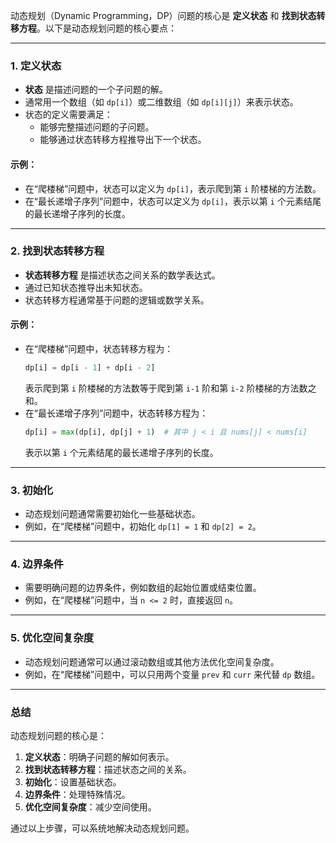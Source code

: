 动态规划（Dynamic Programming，DP）问题的核心是 **定义状态** 和 **找到状态转移方程**。以下是动态规划问题的核心要点：

---

### 1. **定义状态**
- **状态** 是描述问题的一个子问题的解。
- 通常用一个数组（如 `dp[i]`）或二维数组（如 `dp[i][j]`）来表示状态。
- 状态的定义需要满足：
  - 能够完整描述问题的子问题。
  - 能够通过状态转移方程推导出下一个状态。

#### 示例：
- 在“爬楼梯”问题中，状态可以定义为 `dp[i]`，表示爬到第 `i` 阶楼梯的方法数。
- 在“最长递增子序列”问题中，状态可以定义为 `dp[i]`，表示以第 `i` 个元素结尾的最长递增子序列的长度。

---

### 2. **找到状态转移方程**
- **状态转移方程** 是描述状态之间关系的数学表达式。
- 通过已知状态推导出未知状态。
- 状态转移方程通常基于问题的逻辑或数学关系。

#### 示例：
- 在“爬楼梯”问题中，状态转移方程为：
  ```python
  dp[i] = dp[i - 1] + dp[i - 2]
  ```
  表示爬到第 `i` 阶楼梯的方法数等于爬到第 `i-1` 阶和第 `i-2` 阶楼梯的方法数之和。
- 在“最长递增子序列”问题中，状态转移方程为：
  ```python
  dp[i] = max(dp[i], dp[j] + 1)  # 其中 j < i 且 nums[j] < nums[i]
  ```
  表示以第 `i` 个元素结尾的最长递增子序列的长度。

---

### 3. **初始化**
- 动态规划问题通常需要初始化一些基础状态。
- 例如，在“爬楼梯”问题中，初始化 `dp[1] = 1` 和 `dp[2] = 2`。

---

### 4. **边界条件**
- 需要明确问题的边界条件，例如数组的起始位置或结束位置。
- 例如，在“爬楼梯”问题中，当 `n <= 2` 时，直接返回 `n`。

---

### 5. **优化空间复杂度**
- 动态规划问题通常可以通过滚动数组或其他方法优化空间复杂度。
- 例如，在“爬楼梯”问题中，可以只用两个变量 `prev` 和 `curr` 来代替 `dp` 数组。

---

### 总结
动态规划问题的核心是：
1. **定义状态**：明确子问题的解如何表示。
2. **找到状态转移方程**：描述状态之间的关系。
3. **初始化**：设置基础状态。
4. **边界条件**：处理特殊情况。
5. **优化空间复杂度**：减少空间使用。

通过以上步骤，可以系统地解决动态规划问题。